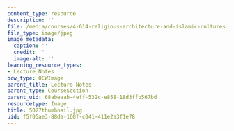 ```yaml
---
content_type: resource
description: ''
file: /media/courses/4-614-religious-architecture-and-islamic-cultures-fall-2002/f5f05ae388da160fc041411e2a3f1e78_5027thumbnail.jpg
file_type: image/jpeg
image_metadata:
  caption: ''
  credit: ''
  image-alt: ''
learning_resource_types:
- Lecture Notes
ocw_type: OCWImage
parent_title: Lecture Notes
parent_type: CourseSection
parent_uid: 68abeaab-4eff-532c-e858-18d3ffb567bd
resourcetype: Image
title: 5027thumbnail.jpg
uid: f5f05ae3-88da-160f-c041-411e2a3f1e78
---
```

